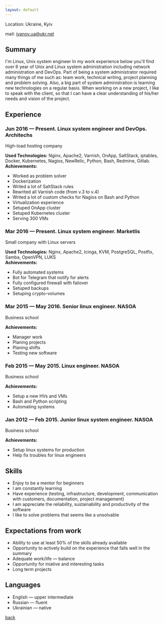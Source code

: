 ```yaml
---
layout: default
---
```


Location: Ukraine, Kyiv

mail: ivanov.ua@ukr.net  
## Summary
I'm Linux, Unix system engineer
In my work experience below you'll find over 6 year of Unix and Linux system administration including network administration and DevOps. Part of being a system administrator required many things of me such as: team work, technical writing, project planning and problem solving. Also, a big part of system administration is learning new technologies on a regular basis. When working on a new project, I like to speak with the client, so that I can have a clear understanding of his/her needs and vision of the project.

## Experience

### Jun 2016 — Present. Linux system engineer and DevOps. Architechs
High-load hosting company

**Used Technologies:** Nginx, Apache2, Varnish, OnApp, SaltStack, iptables, Docker, Kubernetes,
Nagios, NewRelic, Python, Bash, Redmine, Gitlab.
**Achievements:**
  * Worked as problem solver
  * Dockerization
  * Writed a lot of SaltStack rules
  * Rewrited all Varnish code (from v.3 to v.4)
  * Writed a lot of custom checks for Nagios on Bash and Python
  * Virtualization experience
  * Setuped OnApp cluster
  * Setuped Kubernetes cluster
  * Serving 300 VMs

### Mar 2016 — Present. Linux system engineer. Marketlis
Small company with Linux servers

**Used Technologies:** Nginx, Apache2, Icinga, KVM, PostgreSQL, Postfix, Samba, OpenVPN, LUKS  
**Achievements:**
  * Fully automated systems
  * Bot for Telegram that notify for alerts
  * Fully configured firewall with failover
  * Setuped backups
  * Setuping crypto-volumes

### Mar 2015 — May 2016. Senior linux engineer. NASOA
Business school  

**Achievements:**
  * Manager work
  * Planing projects
  * Planing shifts
  * Testing new software

### Feb 2015 — May 2015. Linux engineer. NASOA
Business school  

**Achievements:**
  * Setup a new HVs and VMs
  * Bash and Python scripting
  * Automating systems

### Jan 2012 — Feb 2015. Junior linux system engineer. NASOA
Business school  

**Achievements:**
  * Setup linux systems for production
  * Help fix troubles for linux engineers

## Skills
  * Enjoy to be a mentor for beginners
  * I am constantly learning
  * Have experience (testing, infrastructure, development, communication with customers, documentation, project management)
  * I am appreciate the reliability, sustainability and productivity of the software
  * I like to solve problems that seems like a unsolvable

## Expectations from work
  * Ability to use at least 50% of the skills already available
  * Opportunity to actively build on the experience that falls well in the summary
  * Adequate work/life — balance
  * Opportunity for iniative and interesting tasks
  * Long term projects

## Languages
  * English — upper intermediate
  * Russian — fluent
  * Ukrainian — native


[back](./)
